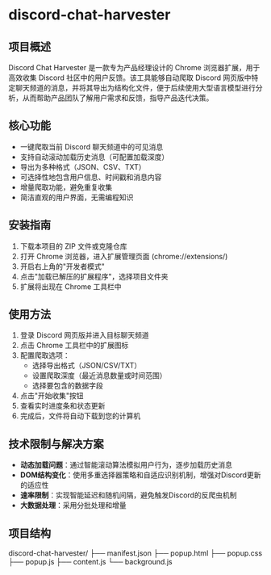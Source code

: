 # discord-chat-harvester
## 项目概述

Discord Chat Harvester 是一款专为产品经理设计的 Chrome 浏览器扩展，用于高效收集 Discord 社区中的用户反馈。该工具能够自动爬取 Discord 网页版中特定聊天频道的消息，并将其导出为结构化文件，便于后续使用大型语言模型进行分析，从而帮助产品团队了解用户需求和反馈，指导产品迭代决策。

## 核心功能

- 一键爬取当前 Discord 聊天频道中的可见消息
- 支持自动滚动加载历史消息（可配置加载深度）
- 导出为多种格式（JSON、CSV、TXT）
- 可选择性地包含用户信息、时间戳和消息内容
- 增量爬取功能，避免重复收集
- 简洁直观的用户界面，无需编程知识

## 安装指南

1. 下载本项目的 ZIP 文件或克隆仓库
2. 打开 Chrome 浏览器，进入扩展管理页面 (chrome://extensions/)
3. 开启右上角的"开发者模式"
4. 点击"加载已解压的扩展程序"，选择项目文件夹
5. 扩展将出现在 Chrome 工具栏中

## 使用方法

1. 登录 Discord 网页版并进入目标聊天频道
2. 点击 Chrome 工具栏中的扩展图标
3. 配置爬取选项：
   - 选择导出格式（JSON/CSV/TXT）
   - 设置爬取深度（最近消息数量或时间范围）
   - 选择要包含的数据字段
4. 点击"开始收集"按钮
5. 查看实时进度条和状态更新
6. 完成后，文件将自动下载到您的计算机

## 技术限制与解决方案

- **动态加载问题**：通过智能滚动算法模拟用户行为，逐步加载历史消息
- **DOM结构变化**：使用多重选择器策略和自适应识别机制，增强对Discord更新的适应性
- **速率限制**：实现智能延迟和随机间隔，避免触发Discord的反爬虫机制
- **大数据处理**：采用分批处理和增量

## 项目结构

discord-chat-harvester/
├── manifest.json
├── popup.html
├── popup.css
├── popup.js
├── content.js
└── background.js
